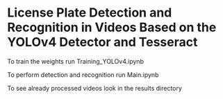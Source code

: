 # License Plate Detection and Recognition in Videos Based on the YOLOv4 Detector and Tesseract

To train the weights run Training_YOLOv4.ipynb

To perform detection and recognition run Main.ipynb

To see already processed videos look in the results directory
